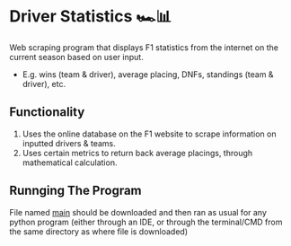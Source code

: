 # Driver Statistics 🏎️📊

Web scraping program that displays F1 statistics from the internet on the current season based on user input.

- E.g. wins (team & driver), average placing, DNFs, standings (team & driver), etc.

## Functionality

1. Uses the online database on the F1 website to scrape information on inputted drivers & teams.
2. Uses certain metrics to return back average placings, through mathematical calculation.

## Runnging The Program

File named [main](https://github.com/faizannaseerr/HuffmanCoding/blob/main/main.py) should be downloaded and then ran as usual for any python program (either through an IDE, or through the terminal/CMD from the same directory as where file is downloaded)

